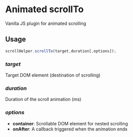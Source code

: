 # Animated scrollTo
Vanilla JS plugin for animated scrolling

## Usage
```js
scrollHelper.scrollTo(target,duration[,options]);
```

### _target_
Target DOM element (destination of scrolling)

### _duration_
Duration of the scroll animation (ms)

### _options_
* __container__: Scrollable DOM element for nested scrolling
* __onAfter__: A callback triggered when the animation ends
